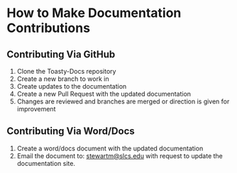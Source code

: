# How to Make Documentation Contributions

## Contributing Via GitHub

1. Clone the Toasty-Docs repository
2. Create a new branch to work in
3. Create updates to the documentation
4. Create a new Pull Request with the updated documentation
5. Changes are reviewed and branches are merged or direction is given for improvement

## Contributing Via Word/Docs

1. Create a word/docs document with the updated documentation
2. Email the document to: [stewartm@slcs.edu](mailto:stewartm@slcs.edu) with request to update the documentation site.
